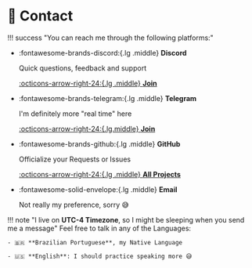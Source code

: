 # 💬 Contact

!!! success "You can reach me through the following platforms:"

<div class="grid cards" markdown>

-   :fontawesome-brands-discord:{.lg .middle} **Discord**

    Quick questions, feedback and support

    [:octicons-arrow-right-24:{.lg .middle} **Join**](https://discord.gg/KjqvcYwRHm)

-   :fontawesome-brands-telegram:{.lg .middle} **Telegram**

    I'm definitely more "real time" here

    [:octicons-arrow-right-24:{.lg.middle} **Join**](https://t.me/BrokenSource)

-   :fontawesome-brands-github:{.lg .middle} **GitHub**

    Officialize your Requests or Issues

    [:octicons-arrow-right-24:{.lg .middle} **All Projects**](https://github.com/orgs/BrokenSource/repositories)

-   :fontawesome-solid-envelope:{.lg .middle} **Email**

    Not really my preference, sorry 😅

</div>

!!! note "I live on **UTC-4 Timezone**, so I might be sleeping when you send me a message"
    Feel free to talk in any of the Languages:

    - 🇧🇷 **Brazilian Portuguese**, my Native Language

    - 🇺🇸 **English**: I should practice speaking more 😅
